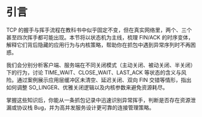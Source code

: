 # 引言

TCP 的握手与挥手流程在教科书中似乎固定不变，但在真实网络里，两个、三个甚至四次挥手都可能出现。本节将以状态机为主线，梳理 FIN/ACK 的时序变体，解释它们背后隐藏的应用行为与内核策略，帮助你在抓包中遇到异常序列时不再困惑。

我们会分别分析客户端、服务端在不同关闭模式（主动关闭、被动关闭、半关闭）下的行为，讨论 TIME_WAIT、CLOSE_WAIT、LAST_ACK 等状态的含义与风险。通过案例展示应用层缓冲区未清空、延迟关闭、双向 FIN 交错等情形，指出如何调整 SO_LINGER、优雅关闭逻辑以及内核参数来避免资源耗尽。

掌握这些知识后，你能从一条抓包记录中迅速识别异常挥手，判断是否存在资源泄漏或协议栈 Bug，并为高并发服务设计更可靠的连接管理策略。
